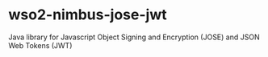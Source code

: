 # wso2-nimbus-jose-jwt
Java library for Javascript Object Signing and Encryption (JOSE) and JSON Web Tokens (JWT)
